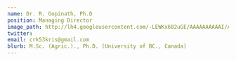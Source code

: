 ```yaml
---
name: Dr. R. Gopinath, Ph.D
position: Managing Director
image_path: http://lh4.googleusercontent.com/-LEWKx682uGE/AAAAAAAAAAI/AAAAAAAAADE/pRnaXIsGMj8/s80-c/photo.jpg
twitter:
email: crk53kris@gmail.com
blurb: M.Sc. (Agric.)., Ph.D. (University of BC., Canada)
---
```

